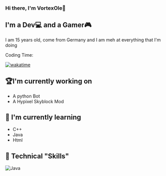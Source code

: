 ### Hi there, I'm VortexOle👋

## I'm a Dev💻 and a Gamer🎮

I am 15 years old, come from Germany and I am meh at everything
that I'm doing

Coding Time: 

[![wakatime](https://wakatime.com/badge/user/ad9483ec-d166-4ab2-8dbb-73c8a46c3785.svg)](https://wakatime.com/@ad9483ec-d166-4ab2-8dbb-73c8a46c3785)

## 🏆I'm currently working on
- A python Bot
- A Hypixel Skyblock Mod

## 🔔 I'm currently learning
- C++
- Java
- Html

## 🔎 Technical "Skills"

![Java](https://img.shields.io/badge/java-%23ED8B00.svg?style=for-the-badge&logo=java&logoColor=white)

